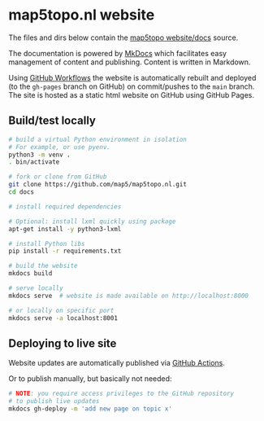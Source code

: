 # map5topo.nl website

The files and dirs below contain the [map5topo website/docs](https://map5topo.nl) source.

The documentation is powered by [MkDocs](https://www.mkdocs.org) which facilitates easy management
of content and publishing. Content is written in Markdown.

Using [GitHub Workflows](.github/workflows/deploy.docs.yml) the website is automatically rebuilt and deployed
(to the `gh-pages` branch on GitHub) on commit/pushes to the `main` branch. The site is
hosted as a static html website on GitHub using GitHub Pages.

## Build/test locally

```bash
# build a virtual Python environment in isolation
# For example, or use pyenv.
python3 -m venv .
. bin/activate

# fork or clone from GitHub
git clone https://github.com/map5/map5topo.nl.git
cd docs

# install required dependencies

# Optional: install lxml quickly using package
apt-get install -y python3-lxml

# install Python libs 
pip install -r requirements.txt

# build the website
mkdocs build

# serve locally
mkdocs serve  # website is made available on http://localhost:8000

# or locally on specific port
mkdocs serve -a localhost:8001

```

## Deploying to live site

Website updates are automatically published via [GitHub Actions](.github/workflows/deploy.docs.yml).

Or to publish manually, but basically not needed:

```bash
# NOTE: you require access privileges to the GitHub repository
# to publish live updates
mkdocs gh-deploy -m 'add new page on topic x'
```
